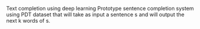 Text completion using deep learning
Prototype sentence completion system using PDT dataset that will take as input a sentence s and will output the next k words of s.
